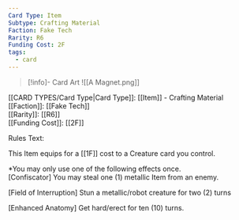 ```yaml
---
Card Type: Item
Subtype: Crafting Material
Faction: Fake Tech
Rarity: R6
Funding Cost: 2F
tags:
  - card
---
```

> [!info]- Card Art
> ![[A Magnet.png]]

[[CARD TYPES/Card Type|Card Type]]: [[Item]] - Crafting Material  
[[Faction]]: [[Fake Tech]]  
[[Rarity]]: [[R6]]  
[[Funding Cost]]: [[2F]]  

Rules Text:  

This Item equips for a [[1F]] cost to a Creature card you control.  

*You may only use one of the following effects once.  
[Confiscator] You may steal one (1) metallic Item from an enemy.  

[Field of Interruption] Stun a metallic/robot creature for two (2) turns  

[Enhanced Anatomy] Get hard/erect for ten (10) turns.  